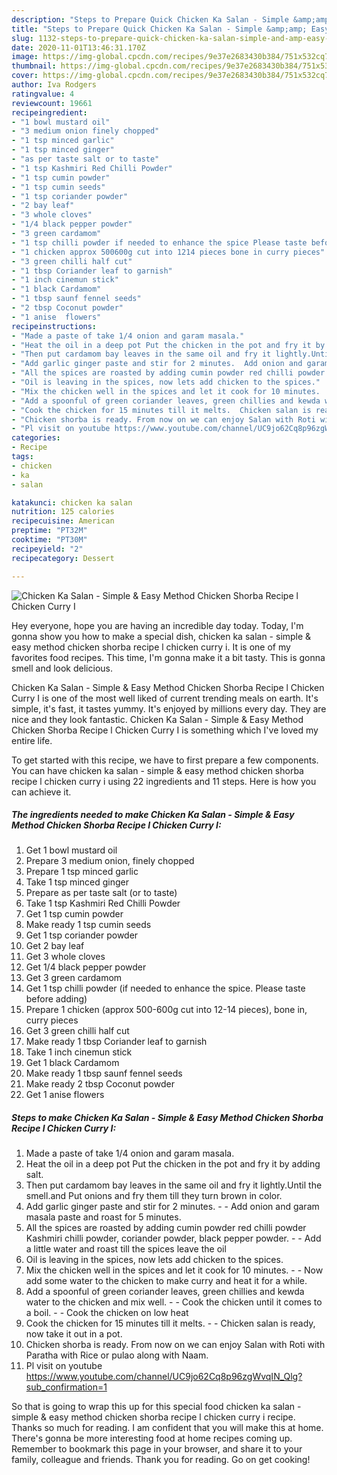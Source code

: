 ```yaml
---
description: "Steps to Prepare Quick Chicken Ka Salan - Simple &amp;amp; Easy Method Chicken Shorba Recipe l Chicken Curry I"
title: "Steps to Prepare Quick Chicken Ka Salan - Simple &amp;amp; Easy Method Chicken Shorba Recipe l Chicken Curry I"
slug: 1132-steps-to-prepare-quick-chicken-ka-salan-simple-and-amp-easy-method-chicken-shorba-recipe-l-chicken-curry-i
date: 2020-11-01T13:46:31.170Z
image: https://img-global.cpcdn.com/recipes/9e37e2683430b384/751x532cq70/chicken-ka-salan-simple-easy-method-chicken-shorba-recipe-l-chicken-curry-i-recipe-main-photo.jpg
thumbnail: https://img-global.cpcdn.com/recipes/9e37e2683430b384/751x532cq70/chicken-ka-salan-simple-easy-method-chicken-shorba-recipe-l-chicken-curry-i-recipe-main-photo.jpg
cover: https://img-global.cpcdn.com/recipes/9e37e2683430b384/751x532cq70/chicken-ka-salan-simple-easy-method-chicken-shorba-recipe-l-chicken-curry-i-recipe-main-photo.jpg
author: Iva Rodgers
ratingvalue: 4
reviewcount: 19661
recipeingredient:
- "1 bowl mustard oil"
- "3 medium onion finely chopped"
- "1 tsp minced garlic"
- "1 tsp minced ginger"
- "as per taste salt or to taste"
- "1 tsp Kashmiri Red Chilli Powder"
- "1 tsp cumin powder"
- "1 tsp cumin seeds"
- "1 tsp coriander powder"
- "2 bay leaf"
- "3 whole cloves"
- "1/4 black pepper powder"
- "3 green cardamom"
- "1 tsp chilli powder if needed to enhance the spice Please taste before adding"
- "1 chicken approx 500600g cut into 1214 pieces bone in curry pieces"
- "3 green chilli half cut"
- "1 tbsp Coriander leaf to garnish"
- "1 inch cinemun stick"
- "1 black Cardamom"
- "1 tbsp saunf fennel seeds"
- "2 tbsp Coconut powder"
- "1 anise  flowers"
recipeinstructions:
- "Made a paste of take 1/4 onion and garam masala."
- "Heat the oil in a deep pot Put the chicken in the pot and fry it by adding salt."
- "Then put cardamom bay leaves in the same oil and fry it lightly.Until the smell.and Put onions and fry them till they turn brown in color."
- "Add garlic ginger paste and stir for 2 minutes.  Add onion and garam masala paste and roast for 5 minutes."
- "All the spices are roasted by adding cumin powder red chilli powder Kashmiri chilli powder, coriander powder, black pepper powder.  Add a little water and roast till the spices leave the oil"
- "Oil is leaving in the spices, now lets add chicken to the spices."
- "Mix the chicken well in the spices and let it cook for 10 minutes.  Now add some water to the chicken to make curry and heat it for a while."
- "Add a spoonful of green coriander leaves, green chillies and kewda water to the chicken and mix well.  Cook the chicken until it comes to a boil.  Cook the chicken on low heat"
- "Cook the chicken for 15 minutes till it melts.  Chicken salan is ready, now take it out in a pot."
- "Chicken shorba is ready. From now on we can enjoy Salan with Roti with Paratha with Rice or pulao along with Naam."
- "Pl visit on youtube https://www.youtube.com/channel/UC9jo62Cq8p96zgWvqIN_Qlg?sub_confirmation=1"
categories:
- Recipe
tags:
- chicken
- ka
- salan

katakunci: chicken ka salan 
nutrition: 125 calories
recipecuisine: American
preptime: "PT32M"
cooktime: "PT30M"
recipeyield: "2"
recipecategory: Dessert

---
```



![Chicken Ka Salan - Simple &amp; Easy Method Chicken Shorba Recipe l Chicken Curry I](https://img-global.cpcdn.com/recipes/9e37e2683430b384/751x532cq70/chicken-ka-salan-simple-easy-method-chicken-shorba-recipe-l-chicken-curry-i-recipe-main-photo.jpg)

Hey everyone, hope you are having an incredible day today. Today, I'm gonna show you how to make a special dish, chicken ka salan - simple &amp; easy method chicken shorba recipe l chicken curry i. It is one of my favorites food recipes. This time, I'm gonna make it a bit tasty. This is gonna smell and look delicious.



Chicken Ka Salan - Simple &amp; Easy Method Chicken Shorba Recipe l Chicken Curry I is one of the most well liked of current trending meals on earth. It's simple, it's fast, it tastes yummy. It's enjoyed by millions every day. They are nice and they look fantastic. Chicken Ka Salan - Simple &amp; Easy Method Chicken Shorba Recipe l Chicken Curry I is something which I've loved my entire life.


To get started with this recipe, we have to first prepare a few components. You can have chicken ka salan - simple &amp; easy method chicken shorba recipe l chicken curry i using 22 ingredients and 11 steps. Here is how you can achieve it.

<!--inarticleads1-->

##### The ingredients needed to make Chicken Ka Salan - Simple &amp; Easy Method Chicken Shorba Recipe l Chicken Curry I:

1. Get 1 bowl mustard oil
1. Prepare 3 medium onion, finely chopped
1. Prepare 1 tsp minced garlic
1. Take 1 tsp minced ginger
1. Prepare as per taste salt (or to taste)
1. Take 1 tsp Kashmiri Red Chilli Powder
1. Get 1 tsp cumin powder
1. Make ready 1 tsp cumin seeds
1. Get 1 tsp coriander powder
1. Get 2 bay leaf
1. Get 3 whole cloves
1. Get 1/4 black pepper powder
1. Get 3 green cardamom
1. Get 1 tsp chilli powder (if needed to enhance the spice. Please taste before adding)
1. Prepare 1 chicken (approx 500-600g cut into 12-14 pieces), bone in, curry pieces
1. Get 3 green chilli half cut
1. Make ready 1 tbsp Coriander leaf to garnish
1. Take 1 inch cinemun stick
1. Get 1 black Cardamom
1. Make ready 1 tbsp saunf fennel seeds
1. Make ready 2 tbsp Coconut powder
1. Get 1 anise  flowers




<!--inarticleads2-->

##### Steps to make Chicken Ka Salan - Simple &amp; Easy Method Chicken Shorba Recipe l Chicken Curry I:

1. Made a paste of take 1/4 onion and garam masala.
1. Heat the oil in a deep pot Put the chicken in the pot and fry it by adding salt.
1. Then put cardamom bay leaves in the same oil and fry it lightly.Until the smell.and Put onions and fry them till they turn brown in color.
1. Add garlic ginger paste and stir for 2 minutes. -  - Add onion and garam masala paste and roast for 5 minutes.
1. All the spices are roasted by adding cumin powder red chilli powder Kashmiri chilli powder, coriander powder, black pepper powder. -  - Add a little water and roast till the spices leave the oil
1. Oil is leaving in the spices, now lets add chicken to the spices.
1. Mix the chicken well in the spices and let it cook for 10 minutes. -  - Now add some water to the chicken to make curry and heat it for a while.
1. Add a spoonful of green coriander leaves, green chillies and kewda water to the chicken and mix well. -  - Cook the chicken until it comes to a boil. -  - Cook the chicken on low heat
1. Cook the chicken for 15 minutes till it melts. -  - Chicken salan is ready, now take it out in a pot.
1. Chicken shorba is ready. From now on we can enjoy Salan with Roti with Paratha with Rice or pulao along with Naam.
1. Pl visit on youtube https://www.youtube.com/channel/UC9jo62Cq8p96zgWvqIN_Qlg?sub_confirmation=1




So that is going to wrap this up for this special food chicken ka salan - simple &amp; easy method chicken shorba recipe l chicken curry i recipe. Thanks so much for reading. I am confident that you will make this at home. There's gonna be more interesting food at home recipes coming up. Remember to bookmark this page in your browser, and share it to your family, colleague and friends. Thank you for reading. Go on get cooking!
